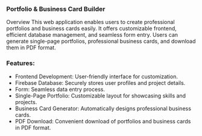 ### Portfolio & Business Card Builder
Overview
This web application enables users to create professional portfolios and business cards easily. 
It offers customizable frontend, efficient database management, and seamless form entry. 
Users can generate single-page portfolios, professional business cards, and download them in PDF format.

### Features:

- Frontend Development: User-friendly interface for customization.
- Firebase Database: Securely stores user profiles and project details.
- Form: Seamless data entry process.
- Single-Page Portfolio: Customizable layout for showcasing skills and projects.
- Business Card Generator: Automatically designs professional business cards.
- PDF Download: Convenient download of portfolios and business cards in PDF format.

